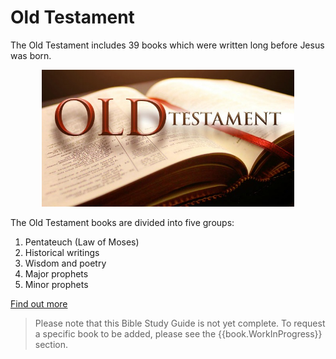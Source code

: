 # Old Testament

The Old Testament includes 39 books which were written long before Jesus was born.

<p style="text-align: center;">
<img class="diagram"
     src="OldTestament.jpg"
     alt="Old Testament"
     width="80%">
</p>

The Old Testament books are divided into five groups:

1. Pentateuch (Law of Moses)
2. Historical writings
3. Wisdom and poetry
4. Major prophets
5. Minor prophets

[Find out more](https://overviewbible.com/old-testament-books/)

> Please note that this Bible Study Guide is not yet complete.  To
> request a specific book to be added, please see the
> {{book.WorkInProgress}} section.
